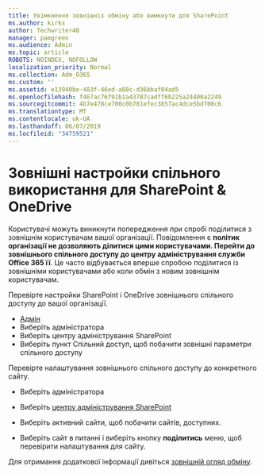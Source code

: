 ```yaml
---
title: Увімкнення зовнішніх обміну або вимкнути для SharePoint
ms.author: kirks
author: Techwriter40
manager: pamgreen
ms.audience: Admin
ms.topic: article
ROBOTS: NOINDEX, NOFOLLOW
localization_priority: Normal
ms.collection: Adm_O365
ms.custom: ''
ms.assetid: e13940be-483f-46ed-a88c-d36bbaf04ad5
ms.openlocfilehash: f467ac76f91b1a43787cadff6b225a24400a2249
ms.sourcegitcommit: 4b7e478ce700c0b781efec3857ac4dce5bdf00c6
ms.translationtype: MT
ms.contentlocale: uk-UA
ms.lasthandoff: 06/07/2019
ms.locfileid: "34759521"
---
```

# <a name="external-sharing-settings-for-sharepoint--onedrive"></a>Зовнішні настройки спільного використання для SharePoint & OneDrive

Користувачі можуть виникнути попередження при спробі поділитися з зовнішнім користувачам вашої організації. Повідомлення є **політик організації не дозволяють ділитися цими користувачами. Перейти до зовнішнього спільного доступу до центру адміністрування служби Office 365 її**. Це часто відбувається вперше спробою поділитися із зовнішніми користувачами або коли обмін з новим зовнішнім користувачам.

Перевірте настройки SharePoint і OneDrive зовнішнього спільного доступу до вашої організації.

- [Адмін](https://admin.microsoft.com/AdminPortal/Home#/homepage">https://admin.microsoft.com/)
- Виберіть адміністратора
- Виберіть центру адміністрування SharePoint
- Виберіть пункт Спільний доступ, щоб побачити зовнішні параметри спільного доступу

Перевірте налаштування зовнішнього спільного доступу до конкретного сайту.

- Виберіть адміністратора

- Виберіть [центру адміністрування SharePoint](https://admin.microsoft.com/AdminPortal/Home#/homepage">https://admin.microsoft.com/)

- Виберіть активний сайти, щоб побачити сайтів, доступних.
- Виберіть сайт в питанні і виберіть кнопку **поділитись** меню, щоб перевірити налаштування для сайту.

Для отримання додаткової інформації дивіться [зовнішній огляд обміну](https://docs.microsoft.com/sharepoint/external-sharing-overview).